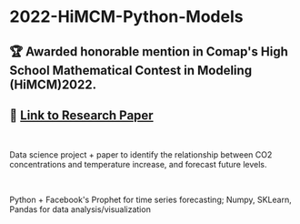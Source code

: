 # 2022-HiMCM-Python-Models

## 🏆 Awarded honorable mention in Comap's High School Mathematical Contest in Modeling (HiMCM)2022. <br />
## 📄 [Link to Research Paper](https://drive.google.com/file/d/1pXgpB2yMI3pQrR0mmHJn-fEyuNr6S4db/view?usp=sharing)

<br />

Data science project + paper to identify the relationship between CO2 concentrations and temperature increase, and forecast future levels. <br/>

<br />

Python + Facebook's Prophet for time series forecasting; Numpy, SKLearn, Pandas for data analysis/visualization
